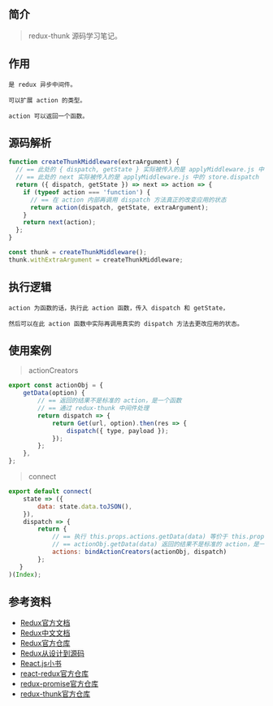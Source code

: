 ## 简介

> redux-thunk 源码学习笔记。

## 作用

```text
是 redux 异步中间件。

可以扩展 action 的类型。

action 可以返回一个函数。
```

## 源码解析

```js
function createThunkMiddleware(extraArgument) {
  // == 此处的 { dispatch, getState } 实际被传入的是 applyMiddleware.js 中的 middlewareAPI
  // == 此处的 next 实际被传入的是 applyMiddleware.js 中的 store.dispatch
  return ({ dispatch, getState }) => next => action => {
    if (typeof action === 'function') {
      // == 在 action 内部再调用 dispatch 方法真正的改变应用的状态
      return action(dispatch, getState, extraArgument);
    }
    return next(action);
  };
}

const thunk = createThunkMiddleware();
thunk.withExtraArgument = createThunkMiddleware;
```

## 执行逻辑

```text
action 为函数的话，执行此 action 函数，传入 dispatch 和 getState，

然后可以在此 action 函数中实际再调用真实的 dispatch 方法去更改应用的状态。
```

## 使用案例

> actionCreators

```js
export const actionObj = {
    getData(option) {
        // == 返回的结果不是标准的 action，是一个函数
        // == 通过 redux-thunk 中间件处理
        return dispatch => {
            return Get(url, option).then(res => {
                dispatch({ type, payload });
            });
        };
    },
};
```

> connect

```js
export default connect(
    state => ({
        data: state.data.toJSON(),
    }),
    dispatch => {
        return {
            // == 执行 this.props.actions.getData(data) 等价于 this.props.dispatch(actionObj.getData(data))
            // == actionObj.getData(data) 返回的结果不是标准的 action，是一个函数
            actions: bindActionCreators(actionObj, dispatch)
        };
   }
)(Index);
```

## 参考资料

- [Redux官方文档](https://redux.js.org/introduction/getting-started)
- [Redux中文文档](http://cn.redux.js.org/)
- [Redux官方仓库](https://github.com/reduxjs/redux)
- [Redux从设计到源码](https://tech.meituan.com/2017/07/14/redux-design-code.html)
- [React.js小书](http://huziketang.mangojuice.top/books/react/lesson30)
- [react-redux官方仓库](https://github.com/reduxjs/react-redux)
- [redux-promise官方仓库](https://github.com/redux-utilities/redux-promise)
- [redux-thunk官方仓库](https://github.com/reduxjs/redux-thunk)
